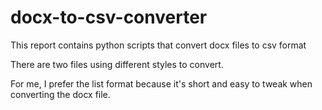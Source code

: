 # docx-to-csv-converter
This report contains python scripts that convert docx files to csv format

There are two files using different styles to convert.

For me, I prefer the list format because it's short and easy to tweak when converting the docx file.
